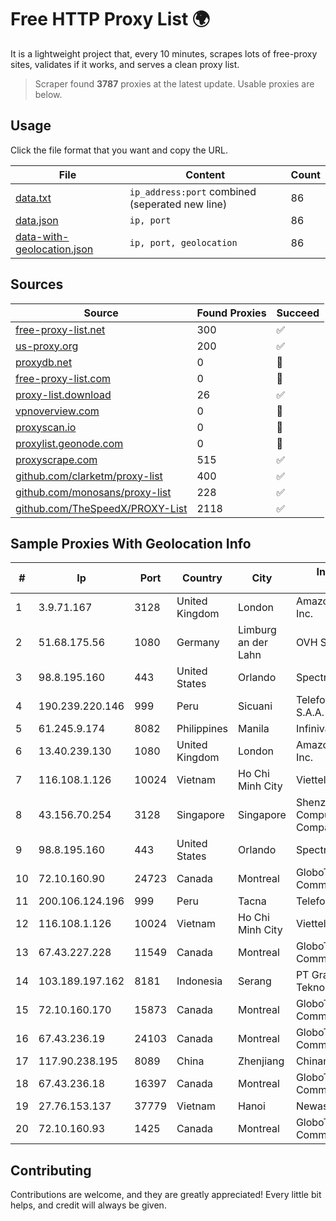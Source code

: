 
# Free HTTP Proxy List 🌍

It is a lightweight project that, every 10 minutes, scrapes lots of free-proxy sites, validates if it works, and serves a clean proxy list.


> Scraper found **3787** proxies at the latest update. Usable proxies are below.

## Usage

Click the file format that you want and copy the URL.


|File|Content|Count|
|----|-------|-----|
|[data.txt](https://raw.githubusercontent.com/themiralay/Proxy-List-World/master/data.txt)|`ip_address:port` combined (seperated new line)|86|
|[data.json](https://raw.githubusercontent.com/themiralay/Proxy-List-World/master/data.json)|`ip, port`|86|
|[data-with-geolocation.json](https://raw.githubusercontent.com/themiralay/Proxy-List-World/master/data-with-geolocation.json)|`ip, port, geolocation`|86|

## Sources

|Source|Found Proxies|Succeed|
|------|-------------|-------|
|[free-proxy-list.net](https://free-proxy-list.net)|300|✅|
|[us-proxy.org](https://www.us-proxy.org)|200|✅|
|[proxydb.net](http://proxydb.net)|0|🚫|
|[free-proxy-list.com](https://free-proxy-list.com/?page=&port=&type%5B%5D=http&type%5B%5D=https&up_time=0&search=Search)|0|🚫|
|[proxy-list.download](https://www.proxy-list.download/HTTP)|26|✅|
|[vpnoverview.com](https://vpnoverview.com/privacy/anonymous-browsing/free-proxy-servers)|0|🚫|
|[proxyscan.io](https://www.proxyscan.io)|0|🚫|
|[proxylist.geonode.com](https://proxylist.geonode.com/api/proxy-list?limit=300&page=1&sort_by=lastChecked&sort_type=desc&protocols=http,https)|0|🚫|
|[proxyscrape.com](https://api.proxyscrape.com/v2/?request=displayproxies&protocol=http&timeout=10000&country=all&ssl=all&anonymity=all)|515|✅|
|[github.com/clarketm/proxy-list](https://raw.githubusercontent.com/clarketm/proxy-list/master/proxy-list-raw.txt)|400|✅|
|[github.com/monosans/proxy-list](https://raw.githubusercontent.com/monosans/proxy-list/main/proxies/http.txt)|228|✅|
|[github.com/TheSpeedX/PROXY-List](https://raw.githubusercontent.com/TheSpeedX/PROXY-List/master/http.txt)|2118|✅|


## Sample Proxies With Geolocation Info

|#|Ip|Port|Country|City|Internet Service Provider|
|-|--|----|-------|----|-------------------------|
|1|3.9.71.167|3128|United Kingdom|London|Amazon Technologies Inc.|
|2|51.68.175.56|1080|Germany|Limburg an der Lahn|OVH SAS|
|3|98.8.195.160|443|United States|Orlando|Spectrum|
|4|190.239.220.146|999|Peru|Sicuani|Telefonica del Peru S.A.A.|
|5|61.245.9.174|8082|Philippines|Manila|Infinivan Incorporated|
|6|13.40.239.130|1080|United Kingdom|London|Amazon Technologies Inc.|
|7|116.108.1.126|10024|Vietnam|Ho Chi Minh City|Viettel Corporation|
|8|43.156.70.254|3128|Singapore|Singapore|Shenzhen Tencent Computer Systems Company Limited|
|9|98.8.195.160|443|United States|Orlando|Spectrum|
|10|72.10.160.90|24723|Canada|Montreal|GloboTech Communications|
|11|200.106.124.196|999|Peru|Tacna|Telefonica del Peru|
|12|116.108.1.126|10024|Vietnam|Ho Chi Minh City|Viettel Corporation|
|13|67.43.227.228|11549|Canada|Montreal|GloboTech Communications|
|14|103.189.197.162|8181|Indonesia|Serang|PT Graha Sumber Teknologi|
|15|72.10.160.170|15873|Canada|Montreal|GloboTech Communications|
|16|67.43.236.19|24103|Canada|Montreal|GloboTech Communications|
|17|117.90.238.195|8089|China|Zhenjiang|Chinanet|
|18|67.43.236.18|16397|Canada|Montreal|GloboTech Communications|
|19|27.76.153.137|37779|Vietnam|Hanoi|Newass2011xDSLHCMC|
|20|72.10.160.93|1425|Canada|Montreal|GloboTech Communications|



## Contributing

Contributions are welcome, and they are greatly appreciated! Every
little bit helps, and credit will always be given.

